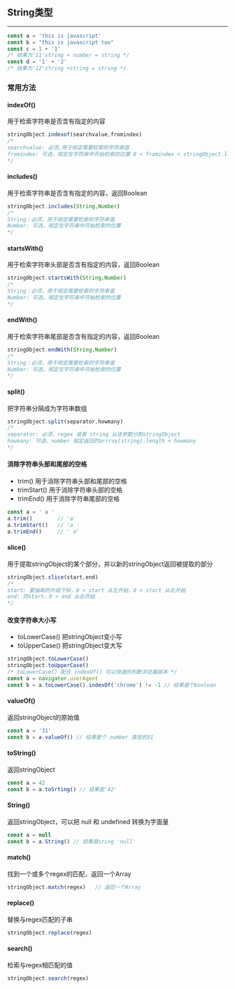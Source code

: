 ## String类型

---

```javascript
const a = 'this is javascript'
const b = "this is javascript too"
const c = 1 + '1'
/* 结果为'11'string + number = string */
const d = '1' + '2'
/* 结果为'12'string +string = string */
```

### 常用方法

#### indexOf()

用于检索字符串是否含有指定的内容

```javascript
stringObject.indexof(searchvalue,fromindex)
/*
searchvalue: 必须,用于规定需要检索的字符串值
fromindex: 可选，规定在字符串中开始检索的位置 0 < fromindex < stringObject.length-1
*/
```

#### includes()

用于检索字符串是否含有指定的内容，返回Boolean

```javascript
stringObject.includes(String,Number)
/*
String：必须，用于规定需要检索的字符串值
Number: 可选，规定在字符串中开始检索的位置
*/
```

#### startsWith()

用于检索字符串头部是否含有指定的内容，返回Boolean

```javascript
stringObject.startsWith(String,Number)
/*
String：必须，用于规定需要检索的字符串值
Number: 可选，规定在字符串中开始检索的位置
*/
```

#### endWith()

用于检索字符串尾部是否含有指定的内容，返回Boolean

```javascript
stringObject.endWith(String,Number)
/*
String：必须，用于规定需要检索的字符串值
Number: 可选，规定在字符串中开始检索的位置  
*/
```

#### split()

把字符串分隔成为字符串数组

```javascript
stringObject.split(separator,howmany)
/*
separator: 必须，regex 或者 string 从该参数分割stringObject
howmany: 可选，number 规定返回的arrray[string].length < howmany
*/
```

#### 消除字符串头部和尾部的空格

- trim() 用于消除字符串头部和尾部的空格
- trimStart() 用于消除字符串头部的空格
- trimEnd() 用于消除字符串尾部的空格

```javascript
const a = ' a '
a.trim()        // 'a'
a.trimStart()   // 'a '
a.trimEnd()     // ' a'
```

#### slice()

用于提取stringObject的某个部分，并以新的stringObject返回被提取的部分

```javascript
stringObject.slice(start,end)
/*
start: 要抽取的片段下标，0 < start 从左开始，0 > start 从右开始
end: 同start，0 > end 从右开始
*/
```

#### 改变字符串大小写

- toLowerCase() 把stringObject变小写
- toUpperCase() 把stringObject变大写

```javascript
stringObject.toLowerCase()
stringObject.toUpperCase()
/* toLowerCase() 配合 indexOf() 可以快速的判断浏览器版本 */
const a = navigator.userAgent
const b = a.toLowerCase().indexOf('chrome') != -1 // 结果是个boolean
```

#### valueOf()

返回stringObject的原始值

```javascript
const a = '31'
const b = a.valueOf() // 结果是个 number 类型的31
```

#### toString()

返回stringObject

```javascript
const a = 42
const b = a.toSrting() // 结果是'42'
```

#### String()

返回stringObject，可以把 null 和 undefined 转换为字面量

```javascript
const a = null
const b = a.String() // 结果是sring 'null'
```

#### match()

找到一个或多个regex的匹配，返回一个Array

```javascript
stringObject.match(regex)   // 返回一个Array
```

#### replace()

替换与regex匹配的子串

```javascript
stringObject.replace(regex)
```

#### search()

检索与regex相匹配的值

```javascript
stringObject.search(regex)
```
